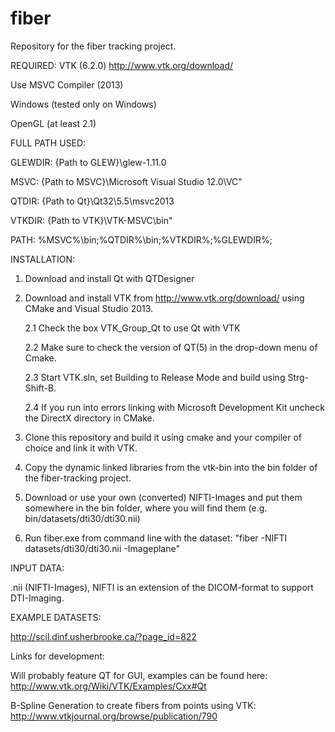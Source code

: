 # fiber
Repository for the fiber tracking project.

REQUIRED:
VTK (6.2.0) http://www.vtk.org/download/

Use MSVC Compiler (2013)

Windows (tested only on Windows)

OpenGL (at least 2.1)

FULL PATH USED:

GLEWDIR:  {Path to GLEW}\glew-1.11.0

MSVC: {Path to MSVC}\Microsoft Visual Studio 12.0\VC"

QTDIR: {Path to Qt}\Qt32\5.5\msvc2013

VTKDIR: {Path to VTK}\VTK-MSVC\bin"

PATH: %MSVC%\bin;%QTDIR%\bin;%VTKDIR%;%GLEWDIR%;

INSTALLATION:

1.  Download and install Qt with QTDesigner

2.  Download and install VTK from http://www.vtk.org/download/ using CMake and Visual Studio 2013.

    2.1 Check the box VTK_Group_Qt to use Qt with VTK

    2.2 Make sure to check the version of QT(5) in the drop-down menu of Cmake.

    2.3 Start VTK.sln, set Building to Release Mode and build using Strg-Shift-B.

    2.4 If you run into errors linking with Microsoft Development Kit uncheck the DirectX directory in CMake.

3.  Clone this repository and build it using cmake and your compiler of choice and link it with VTK.

4.  Copy the dynamic linked libraries from the vtk-bin into the bin folder of the fiber-tracking project.

5.  Download or use your own (converted) NIFTI-Images and put them somewhere in the bin folder, where you will find them (e.g. bin/datasets/dti30/dti30.nii)

6.  Run fiber.exe from command line with the dataset: "fiber -NIFTI datasets/dti30/dti30.nii -Imageplane"


INPUT DATA:

.nii (NIFTI-Images), NIFTI is an extension of the DICOM-format to support DTI-Imaging.

EXAMPLE DATASETS:

http://scil.dinf.usherbrooke.ca/?page_id=822

Links for development:

Will probably feature QT for GUI, examples can be found here: http://www.vtk.org/Wiki/VTK/Examples/Cxx#Qt

B-Spline Generation to create fibers from points using VTK: http://www.vtkjournal.org/browse/publication/790
